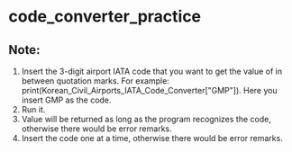 # code_converter_practice
## Note:
1. Insert the 3-digit airport IATA code that you want to get the value of in between quotation marks.
For example: print(Korean_Civil_Airports_IATA_Code_Converter["GMP"]). Here you insert GMP as the code.
2. Run it.
3. Value will be returned as long as the program recognizes the code, otherwise there would be error remarks.
4. Insert the code one at a time, otherwise there would be error remarks.
